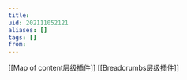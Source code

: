 ```yaml
---
title: 
uid: 202111052121
aliases: []
tags: []
from: 
---
```

[[Map of content层级插件]]
[[Breadcrumbs层级插件]]